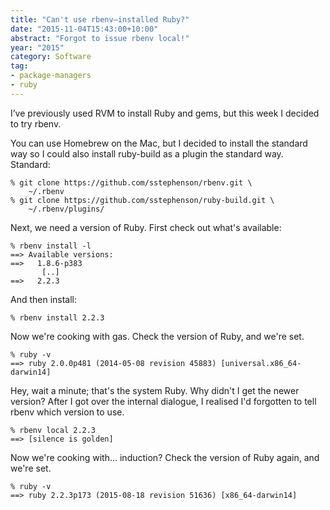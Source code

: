 ```yaml
---
title: "Can't use rbenv–installed Ruby?"
date: "2015-11-04T15:43:00+10:00"
abstract: "Forgot to issue rbenv local!"
year: "2015"
category: Software
tag:
- package-managers
- ruby
---
```

I’ve previously used RVM to install Ruby and gems, but this week I decided to try rbenv.

You can use Homebrew on the Mac, but I decided to install the standard way so I could also install ruby-build as a plugin the standard way. Standard:

    % git clone https://github.com/sstephenson/rbenv.git \
        ~/.rbenv
    % git clone https://github.com/sstephenson/ruby-build.git \
        ~/.rbenv/plugins/

Next, we need a version of Ruby. First check out what's available:

    % rbenv install -l
    ==> Available versions:
    ==>   1.8.6-p383
           [..]
    ==>   2.2.3

And then install:

    % rbenv install 2.2.3

Now we're cooking with gas. Check the version of Ruby, and we're set.

    % ruby -v
    ==> ruby 2.0.0p481 (2014-05-08 revision 45883) [universal.x86_64-darwin14]

Hey, wait a minute; that's the system Ruby. Why didn't I get the newer version? After I got over the internal dialogue, I realised I'd forgotten to tell rbenv which version to use.

    % rbenv local 2.2.3
    ==> [silence is golden]

Now we're cooking with... induction? Check the version of Ruby again, and we're set.

    % ruby -v
    ==> ruby 2.2.3p173 (2015-08-18 revision 51636) [x86_64-darwin14]


